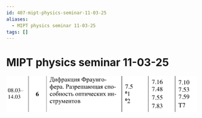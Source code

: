 ```yaml
---
id: 407-mipt-physics-seminar-11-03-25
aliases:
  - MIPT physics seminar 11-03-25
tags: []
---
```


# MIPT physics seminar 11-03-25
![11-03-25_10-47-14_558.png](assets/imgs/11-03-25_10-47-14_204_11-03-25_10-47-14_558.png)

